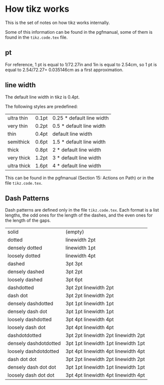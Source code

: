 # How tikz works

This is the set of notes on how tikz works internally.

Some of this information can be found in the pgfmanual, some of them is found in the `tikz.code.tex` file.

## pt

For reference, 1 pt is equal to 1/72.27in and 1in is equal to 2.54cm, so 1 pt is equal to 2.54/72.27= 0.035146cm  as a first approximation.

## line width

The default line width in tikz is 0.4pt.

The following styles are predefined:

|             |       |                           |
|-------------|-------|---------------------------|
| ultra thin  | 0.1pt | 0.25 * default line width |
| very thin   | 0.2pt | 0.5 * default line width  |
| thin        | 0.4pt | default line width        |
| semithick   | 0.6pt | 1.5 * default line width  |
| thick       | 0.8pt | 2 * default line width    |
| very thick  | 1.2pt | 3 * default line width    |
| ultra thick | 1.6pt | 4 * default line width    |


This can be found in the pgfmanual (Section 15: Actions on Path) or in the file `tikz.code.tex`.

## Dash Patterns

Dash patterns are defined only in the file `tikz.code.tex`. Each format is a list lengths, the odd ones for the length of the dashes, and the even ones for the length of the gaps.



|                       |                                     |
|-----------------------|-------------------------------------|
| solid                 | (empty)                             |
| dotted                | linewidth 2pt                       |
| densely dotted        | linewidth 1pt                       |
| loosely dotted        | linewidth 4pt                       |
| dashed                | 3pt 3pt                             |
| densely dashed        | 3pt 2pt                             |
| loosely dashed        | 3pt 6pt                             |
| dashdotted            | 3pt 2pt linewidth 2pt               |
| dash dot              | 3pt 2pt linewidth 2pt               |
| densely dashdotted    | 3pt 1pt linewidth 1pt               |
| densely dash dot      | 3pt 1pt linewidth 1pt               |
| loosely dashdotted    | 3pt 4pt linewidth 4pt               |
| loosely dash dot      | 3pt 4pt linewidth 4pt               |
| dashdotdotted         | 3pt 2pt linewidth 2pt linewidth 2pt |
| densely dashdotdotted | 3pt 1pt linewidth 1pt linewidth 1pt |
| loosely dashdotdotted | 3pt 4pt linewidth 4pt linewidth 4pt |
| dash dot dot          | 3pt 2pt linewidth 2pt linewidth 2pt |
| densely dash dot dot  | 3pt 1pt linewidth 1pt linewidth 1pt |
| loosely dash dot dot  | 3pt 4pt linewidth 4pt linewidth 4pt |

